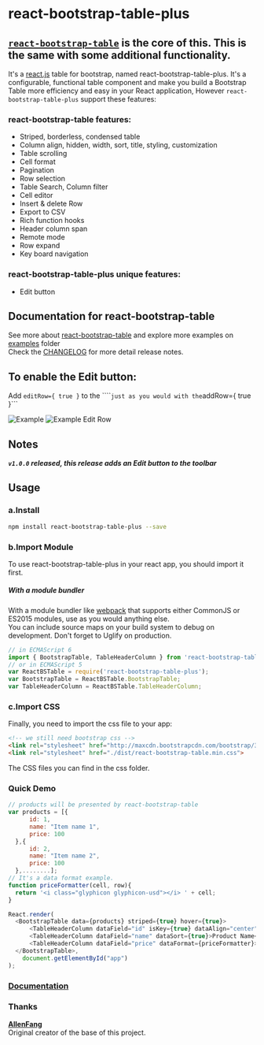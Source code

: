 # react-bootstrap-table-plus

## [`react-bootstrap-table`](https://github.com/react-bootstrap-table/react-bootstrap-table) is the core of this. This is the same with some additional functionality.

It's a [react.js](http://facebook.github.io/react/) table for bootstrap, named react-bootstrap-table-plus. It's a configurable, functional table component and make you build a Bootstrap Table more efficiency and easy in your React application, However ```react-bootstrap-table-plus``` support these features:

### react-bootstrap-table features:
- Striped, borderless, condensed table
- Column align, hidden, width, sort, title, styling, customization
- Table scrolling
- Cell format
- Pagination
- Row selection
- Table Search, Column filter
- Cell editor
- Insert & delete Row
- Export to CSV
- Rich function hooks
- Header column span
- Remote mode
- Row expand
- Key board navigation

### react-bootstrap-table-plus unique features:
- Edit button

## Documentation for react-bootstrap-table
See more about [react-bootstrap-table](http://allenfang.github.io/react-bootstrap-table/index.html) and explore more examples on [examples](https://github.com/AllenFang/react-bootstrap-table/tree/master/examples/js) folder</br>
Check the <a href='https://github.com/AllenFang/react-bootstrap-table/blob/master/CHANGELOG.md'>CHANGELOG</a> for more detail release notes.

## To enable the Edit button:
Add ```editRow={ true }``` to the ````<BootstrapTable>``` just as you would with the ```addRow={ true }```

![Example](https://imgur.com/Btk74Xb)
![Example Edit Row](https://imgur.com/a/E6Cli)

## Notes


***`v1.0.0` released, this release adds an Edit button to the toolbar***


## Usage
### a.Install
```bash
npm install react-bootstrap-table-plus --save
```

### b.Import Module
To use react-bootstrap-table-plus in your react app, you should import it first.

##### With a module bundler
With a module bundler like [webpack](https://webpack.github.io/) that supports either CommonJS or ES2015 modules, use as you would anything else.  
You can include source maps on your build system to debug on development. Don't forget to Uglify on production.

```js
// in ECMAScript 6
import { BootstrapTable, TableHeaderColumn } from 'react-bootstrap-table-plus';
// or in ECMAScript 5
var ReactBSTable = require('react-bootstrap-table-plus');  
var BootstrapTable = ReactBSTable.BootstrapTable;
var TableHeaderColumn = ReactBSTable.TableHeaderColumn;
```

### c.Import CSS
Finally, you need to import the css file to your app:
```html
<!-- we still need bootstrap css -->
<link rel="stylesheet" href="http://maxcdn.bootstrapcdn.com/bootstrap/3.3.2/css/bootstrap.min.css">
<link rel="stylesheet" href="./dist/react-bootstrap-table.min.css">
```
The CSS files you can find in the css folder.

### Quick Demo
```js
// products will be presented by react-bootstrap-table
var products = [{
      id: 1,
      name: "Item name 1",
      price: 100
  },{
      id: 2,
      name: "Item name 2",
      price: 100
  },........];
// It's a data format example.
function priceFormatter(cell, row){
  return '<i class="glyphicon glyphicon-usd"></i> ' + cell;
}

React.render(
  <BootstrapTable data={products} striped={true} hover={true}>
      <TableHeaderColumn dataField="id" isKey={true} dataAlign="center" dataSort={true}>Product ID</TableHeaderColumn>
      <TableHeaderColumn dataField="name" dataSort={true}>Product Name</TableHeaderColumn>
      <TableHeaderColumn dataField="price" dataFormat={priceFormatter}>Product Price</TableHeaderColumn>
  </BootstrapTable>,
	document.getElementById("app")
);
```

### [Documentation](http://allenfang.github.io/react-bootstrap-table/docs.html)

### Thanks
**[AllenFang](https://github.com/allenfang)**  
Original creator of the base of this project.   